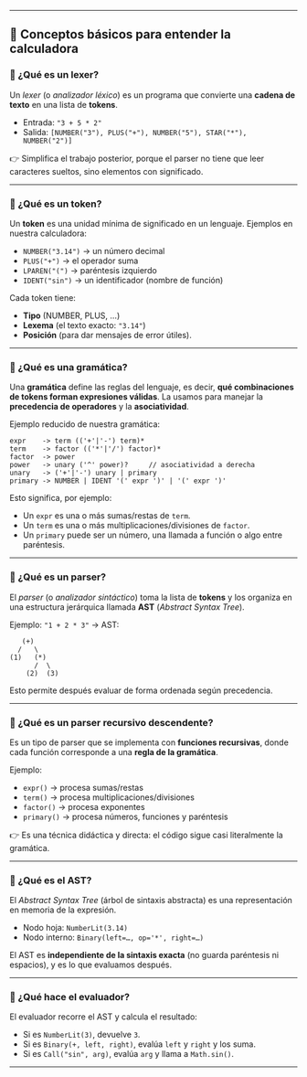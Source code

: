 

---

## 📘 Conceptos básicos para entender la calculadora

### 🔹 ¿Qué es un **lexer**?

Un *lexer* (o *analizador léxico*) es un programa que convierte una **cadena de texto** en una lista de **tokens**.

* Entrada: `"3 + 5 * 2"`
* Salida: `[NUMBER("3"), PLUS("+"), NUMBER("5"), STAR("*"), NUMBER("2")]`

👉 Simplifica el trabajo posterior, porque el parser no tiene que leer caracteres sueltos, sino elementos con significado.

---

### 🔹 ¿Qué es un **token**?

Un **token** es una unidad mínima de significado en un lenguaje.
Ejemplos en nuestra calculadora:

* `NUMBER("3.14")` → un número decimal
* `PLUS("+")` → el operador suma
* `LPAREN("(")` → paréntesis izquierdo
* `IDENT("sin")` → un identificador (nombre de función)

Cada token tiene:

* **Tipo** (NUMBER, PLUS, …)
* **Lexema** (el texto exacto: `"3.14"`)
* **Posición** (para dar mensajes de error útiles).

---

### 🔹 ¿Qué es una **gramática**?

Una **gramática** define las reglas del lenguaje, es decir, **qué combinaciones de tokens forman expresiones válidas**.
La usamos para manejar la **precedencia de operadores** y la **asociatividad**.

Ejemplo reducido de nuestra gramática:

```
expr    -> term (('+'|'-') term)*
term    -> factor (('*'|'/') factor)*
factor  -> power
power   -> unary ('^' power)?     // asociatividad a derecha
unary   -> ('+'|'-') unary | primary
primary -> NUMBER | IDENT '(' expr ')' | '(' expr ')'
```

Esto significa, por ejemplo:

* Un `expr` es una o más sumas/restas de `term`.
* Un `term` es una o más multiplicaciones/divisiones de `factor`.
* Un `primary` puede ser un número, una llamada a función o algo entre paréntesis.

---

### 🔹 ¿Qué es un **parser**?

El *parser* (o *analizador sintáctico*) toma la lista de **tokens** y los organiza en una estructura jerárquica llamada **AST** (*Abstract Syntax Tree*).

Ejemplo:
`"1 + 2 * 3"`
→ AST:

```
   (+)
  /   \
(1)   (*)
      /  \
    (2)  (3)
```

Esto permite después evaluar de forma ordenada según precedencia.

---

### 🔹 ¿Qué es un **parser recursivo descendente**?

Es un tipo de parser que se implementa con **funciones recursivas**, donde cada función corresponde a una **regla de la gramática**.

Ejemplo:

* `expr()` → procesa sumas/restas
* `term()` → procesa multiplicaciones/divisiones
* `factor()` → procesa exponentes
* `primary()` → procesa números, funciones y paréntesis

👉 Es una técnica didáctica y directa: el código sigue casi literalmente la gramática.

---

### 🔹 ¿Qué es el **AST**?

El *Abstract Syntax Tree* (árbol de sintaxis abstracta) es una representación en memoria de la expresión.

* Nodo hoja: `NumberLit(3.14)`
* Nodo interno: `Binary(left=…, op='*', right=…)`

El AST es **independiente de la sintaxis exacta** (no guarda paréntesis ni espacios), y es lo que evaluamos después.

---

### 🔹 ¿Qué hace el **evaluador**?

El evaluador recorre el AST y calcula el resultado:

* Si es `NumberLit(3)`, devuelve `3`.
* Si es `Binary(+, left, right)`, evalúa `left` y `right` y los suma.
* Si es `Call("sin", arg)`, evalúa `arg` y llama a `Math.sin()`.

---



